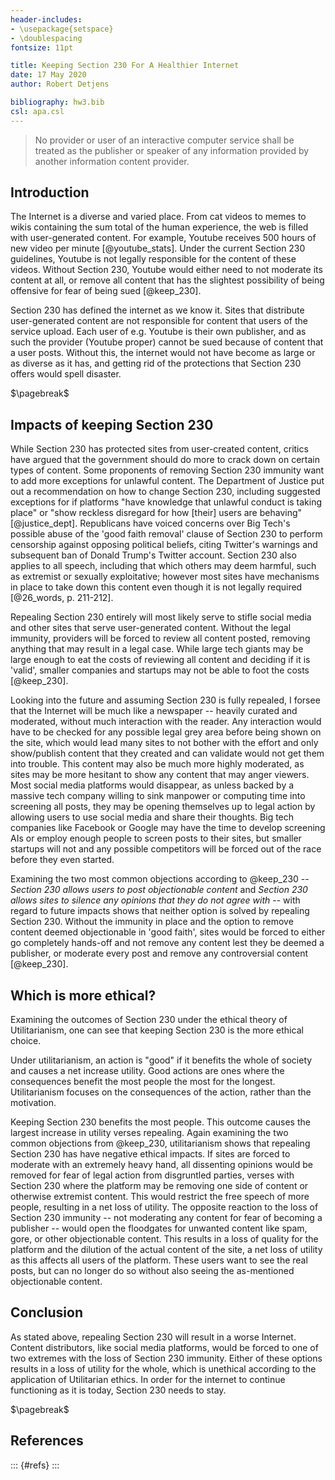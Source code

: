 ```yaml
---
header-includes:
- \usepackage{setspace}
- \doublespacing
fontsize: 11pt

title: Keeping Section 230 For A Healthier Internet
date: 17 May 2020
author: Robert Detjens

bibliography: hw3.bib
csl: apa.csl
---
```


> No provider or user of an interactive computer service shall be treated as the publisher or speaker of any
> information provided by another information content provider.

## Introduction

The Internet is a diverse and varied place. From cat videos to memes to wikis containing the sum total of the human
experience, the web is filled with user-generated content. For example, Youtube receives 500 hours of new video per
minute [@youtube_stats]. Under the current Section 230 guidelines, Youtube is not legally responsible for the content
of these videos. Without Section 230, Youtube would either need to not moderate its content at all, or remove all
content that has the slightest possibility of being offensive for fear of being sued [@keep_230].

Section 230 has defined the internet as we know it. Sites that distribute user-generated content are not responsible
for content that users of the service upload. Each user of e.g. Youtube is their own publisher, and as such the
provider (Youtube proper) cannot be sued because of content that a user posts. Without this, the internet would not
have become as large or as diverse as it has, and getting rid of the protections that Section 230 offers would spell
disaster.

$\pagebreak$

## Impacts of keeping Section 230

While Section 230 has protected sites from user-created content, critics have argued that the government should do more
to crack down on certain types of content. Some proponents of removing Section 230 immunity want to add more exceptions
for unlawful content. The Department of Justice put out a recommendation on how to change Section 230, including
suggested exceptions for if platforms "have knowledge that unlawful conduct is taking place" or "show reckless
disregard for how [their] users are behaving" [@justice_dept]. Republicans have voiced concerns over Big Tech's
possible abuse of the 'good faith removal' clause of Section 230 to perform censorship against opposing political
beliefs, citing Twitter's warnings and subsequent ban of Donald Trump's Twitter account. Section 230 also applies to
all speech, including that which others may deem harmful, such as extremist or sexually exploitative; however most
sites have mechanisms in place to take down this content even though it is not legally required [@26_words, p.
211-212].

Repealing Section 230 entirely will most likely serve to stifle social media and other sites that serve user-generated
content. Without the legal immunity, providers will be forced to review all content posted, removing anything that may
result in a legal case. While large tech giants may be large enough to eat the costs of reviewing all content and
deciding if it is 'valid', smaller companies and startups may not be able to foot the costs [@keep_230].

Looking into the future and assuming Section 230 is fully repealed, I forsee that the Internet will be much like a
newspaper -- heavily curated and moderated, without much interaction with the reader. Any interaction would have to be
checked for any possible legal grey area before being shown on the site, which would lead many sites to not bother with
the effort and only show/publish content that they created and can validate would not get them into trouble. This
content may also be much more highly moderated, as sites may be more hesitant to show any content that may anger
viewers. Most social media platforms would disappear, as unless backed by a massive tech company willing to sink
manpower or computing time into screening all posts, they may be opening themselves up to legal action by allowing
users to use social media and share their thoughts. Big tech companies like Facebook or Google may have the time to
develop screening AIs or employ enough people to screen posts to their sites, but smaller startups will not and any
possible competitors will be forced out of the race before they even started.

Examining the two most common objections according to @keep_230 -- *Section 230 allows users to post objectionable
content* and *Section 230 allows sites to silence any opinions that they do not agree with* -- with regard to future
impacts shows that neither option is solved by repealing Section 230. Without the immunity in place and the option to
remove content deemed objectionable in 'good faith', sites would be forced to either go completely hands-off and not
remove any content lest they be deemed a publisher, or moderate every post and remove any controversial content
[@keep_230].

## Which is more ethical?

Examining the outcomes of Section 230 under the ethical theory of Utilitarianism, one can see that keeping Section 230
is the more ethical choice.

Under utilitarianism, an action is "good" if it benefits the whole of society and causes a net increase utility. Good
actions are ones where the consequences benefit the most people the most for the longest. Utilitarianism focuses on the
consequences of the action, rather than the motivation.

Keeping Section 230 benefits the most people. This outcome causes the largest increase in utility verses repealing.
Again examining the two common objections from @keep_230, utilitarianism shows that repealing Section 230 has have
negative ethical impacts. If sites are forced to moderate with an extremely heavy hand, all dissenting opinions would
be removed for fear of legal action from disgruntled parties, verses with Section 230 where the platform may be
removing one side of content or otherwise extremist content. This would restrict the free speech of more people,
resulting in a net loss of utility. The opposite reaction to the loss of Section 230 immunity -- not moderating any
content for fear of becoming a publisher -- would open the floodgates for unwanted content like spam, gore, or other
objectionable content. This results in a loss of quality for the platform and the dilution of the actual content of the
site, a net loss of utility as this affects all users of the platform. These users want to see the real posts, but can
no longer do so without also seeing the as-mentioned objectionable content.

## Conclusion

As stated above, repealing Section 230 will result in a worse Internet. Content distributors, like social media
platforms, would be forced to one of two extremes with the loss of Section 230 immunity. Either of these options
results in a loss of utility for the whole, which is unethical according to the application of Utilitarian ethics. In
order for the internet to continue functioning as it is today, Section 230 needs to stay.

$\pagebreak$

## References

::: {#refs}
:::

